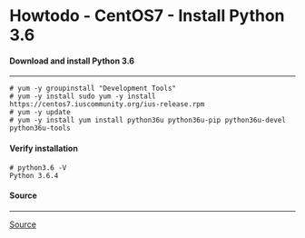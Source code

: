 Howtodo - CentOS7 - Install Python 3.6
======================================

#### Download and install Python 3.6
----

    # yum -y groupinstall "Development Tools"
    # yum -y install sudo yum -y install https://centos7.iuscommunity.org/ius-release.rpm
    # yum -y update
    # yum -y install yum install python36u python36u-pip python36u-devel python36u-tools



#### Verify installation

    # python3.6 -V
    Python 3.6.4
  


#### Source
----
[Source](https://janikarhunen.fi/how-to-install-python-3-6-1-on-centos-7.html)

